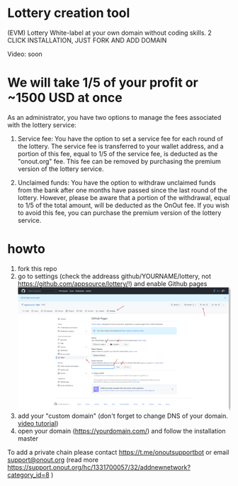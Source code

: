 # Lottery creation tool
(EVM) Lottery White-label at your own domain without coding skills. 2 CLICK INSTALLATION, JUST FORK AND ADD DOMAIN

Video: soon

# We will take 1/5 of your profit or ~1500 USD at once
As an administrator, you have two options to manage the fees associated with the lottery service:

1) Service fee: You have the option to set a service fee for each round of the lottery. The service fee is transferred to your wallet address, and a portion of this fee, equal to 1/5 of the service fee, is deducted as the "onout.org" fee. This fee can be removed by purchasing the premium version of the lottery service.

2) Unclaimed funds: You have the option to withdraw unclaimed funds from the bank after one months have passed since the last round of the lottery. However, please be aware that a portion of the withdrawal, equal to 1/5 of the total amount, will be deducted as the OnOut fee. If you wish to avoid this fee, you can purchase the premium version of the lottery service.

# howto
1. fork this repo
2. go to settings (check the addreass github/YOURNAME/lottery, not https://github.com/appsource/lottery/!) and enable Github pages
![alt text](howto.png "Title")
3. add your "custom domain" (don't forget to change DNS of your domain. <a href="https://www.youtube.com/watch?v=EX4w9hsduNA" target="_blank">video tutorial</a>)
4. open your domain (https://yourdomain.com/) and follow the installation master


To add a private chain please contact https://t.me/onoutsupportbot or email support@onout.org (read more https://support.onout.org/hc/1331700057/32/addnewnetwork?category_id=8 )

